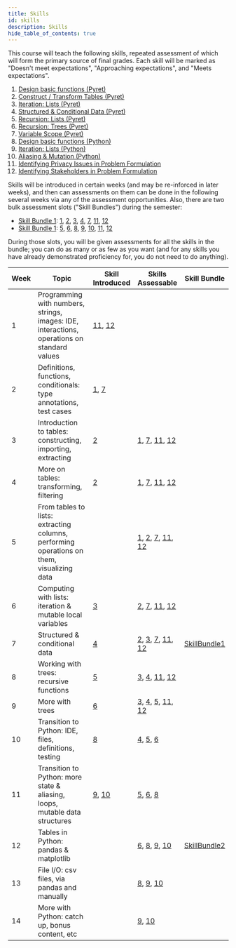 ```yaml
---
title: Skills
id: skills
description: Skills
hide_table_of_contents: true
---
```


This course will teach the following skills, repeated assessment of which will
form the primary source of final grades. Each skill will be marked as "Doesn't
meet expectations", "Approaching expectations", and "Meets expectations".

1. <a id="(1)" href="#(1)">Design basic functions (Pyret)</a>
2. <a id="(2)" href="#(2)">Construct / Transform Tables (Pyret)</a>
3. <a id="(3)" href="#(3)">Iteration: Lists (Pyret)</a>
4. <a id="(4)" href="#(4)">Structured & Conditional Data (Pyret)</a>
5. <a id="(5)" href="#(5)">Recursion: Lists (Pyret)</a>
6. <a id="(6)" href="#(6)">Recursion: Trees (Pyret)</a>
7. <a id="(7)" href="#(7)">Variable Scope (Pyret)</a>
8. <a id="(8)" href="#(8)">Design basic functions (Python)</a>
9. <a id="(9)" href="#(9)">Iteration: Lists (Python)</a>
10. <a id="(10)" href="#(10)">Aliasing & Mutation (Python)</a>
11. <a id="(11)" href="#(11)">Identifying Privacy Issues in Problem Formulation</a>
12. <a id="(12)" href="#(12)">Identifying Stakeholders in Problem Formulation</a> 

Skills will be introduced in certain weeks (and may be re-inforced in later
weeks), and then can assessments on them can be done in the following several
weeks via any of the assessment opportunities. Also, there are two bulk
assessment slots ("Skill Bundles") during the semester: 

- <a href="(bundle1)" href="#(bundle1)">Skill Bundle 1</a>: [1](#(1)), [2](#(2)), [3](#(3)), [4](#(4)), [7](#(7)), [11](#(11)), [12](#(12))
- <a href="(bundle1)" href="#(bundle1)">Skill Bundle 1</a>: [5](#(5)), [6](#(6)), [8](#(8)), [9](#(9)), [10](#(10)), [11](#(11)), [12](#(12))

During those slots, you will be given assessments for all the skills in the
bundle; you can do as many or as few as you want (and for any skills you have
already demonstrated proficiency for, you do not need to do anything). 

 Week | Topic | Skill Introduced | Skills Assessable | Skill Bundle
-- | -- | -- | --  | -- 
1 | Programming with numbers, strings, images: IDE, interactions, operations on standard values | [11](#(11)), [12](#(12)) | |
2  | Definitions, functions, conditionals: type annotations, test cases | [1](#(1)), [7](#(7)) | | 
3  | Introduction to tables: constructing, importing, extracting | [2](#(2)) | [1](#(1)), [7](#(7)), [11](#(11)), [12](#(12)) |
4  | More on tables: transforming, filtering | [2](#(2)) | [1](#(1)), [7](#(7)), [11](#(11)), [12](#(12)) |
5  | From tables to lists: extracting columns, performing operations on them, visualizing data | | [1](#(2)), [2](#(2)), [7](#(7)), [11](#(11)), [12](#(12)) |
6  | Computing with lists: iteration & mutable local variables | [3](#(3)) | [2](#(2)), [7](#(7)), [11](#(11)), [12](#(12)) |
7  | Structured & conditional data | [4](#(3)) | [2](#(2)), [3](#(3)), [7](#(7)), [11](#(11)), [12](#(12)) | [SkillBundle1](#(bundle1))
8  | Working with trees: recursive functions |  [5](#(5)) | [3](#(3)), [4](#(4)), [11](#(11)), [12](#(12)) |
9  | More with trees | [6](#(6)) | [3](#(3)), [4](#(4)), [5](#(5)), [11](#(11)), [12](#(12)) |
10 | Transition to Python: IDE, files, definitions, testing | [8](#(8)) | [4](#(4)), [5](#(5)), [6](#(6)) |
11  | Transition to Python: more state & aliasing, loops, mutable data structures | [9](#(9)), [10](#(10)) | [5](#(5)), [6](#(6)), [8](#(8)) |
12  | Tables in Python: pandas & matplotlib |  | [6](#(6)), [8](#(8)), [9](#(9)), [10](#(10)) | [SkillBundle2](#(bundle2)) 
13  | File I/O: csv files, via pandas and manually | | [8](#(8)), [9](#(9)), [10](#(10)) |
14  | More with Python: catch up, bonus content, etc | | [9](#(9)), [10](#(10)) |

